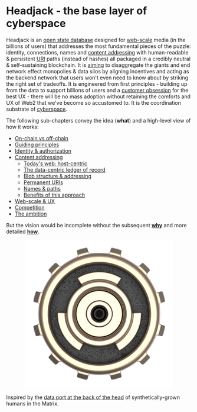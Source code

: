 # Headjack - the base layer of cyberspace

Headjack is an [open state database](https://twitter.com/balajis/status/1123092897664880640) designed for [web-scale](introduction/web_scale.md) media (in the billions of users) that addresses the most fundamental pieces of the puzzle: identity, connections, names and [content addressing](introduction/addressing.md) with human-readable & persistent [URI](https://en.wikipedia.org/wiki/Uniform_Resource_Identifier) paths (instead of hashes) all packaged in a credibly neutral & self-sustaining blockchain. It is [aiming](introduction/ambition.md) to disaggregate the giants and end network effect monopolies & data silos by aligning incentives and acting as the backend network that users won't even need to know about by striking the right set of tradeoffs. It is engineered from first principles - building up from the data to support billions of users and a [customer obsession](https://twitter.com/arvanaghi/status/1537519858233008128) for the best UX - there will be no mass adoption without retaining the comforts and UX of Web2 that we've become so accustomed to. It is the coordination substrate of [cyberspace](https://www.eff.org/cyberspace-independence).

The following sub-chapters convey the idea (**what**) and a high-level view of how it works:
- [On-chain vs off-chain](introduction/on_off_chain.md)
- [Guiding principles](introduction/principles.md)
- [Identity & authorization](introduction/identity.md)
- [Content addressing](introduction/addressing.md)
    - [Today's web: host-centric](introduction/host_centric.md)
    - [The data-centric ledger of record](introduction/data_centric.md)
    - [Blob structure & addressing](introduction/blob_structure.md)
    - [Permanent URIs](introduction/uris.md)
    - [Names & paths](introduction/names_and_paths.md)
    - [Benefits of this approach](introduction/benefits.md)
- [Web-scale & UX](introduction/web_scale.md)
- [Competition](introduction/competition.md)
- [The ambition](introduction/ambition.md)

But the vision would be incomplete without the subsequent [**why**](motivation/why.md) and more detailed [**how**](blockchain.md).

<div style="text-align: center;">
    <img src="logo.png">
</div>

Inspired by the [data port at the back of the head](https://matrix.fandom.com/wiki/Headjack) of synthetically-grown humans in the Matrix.

